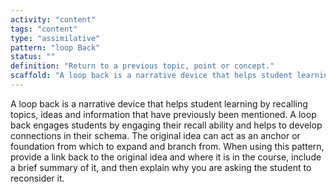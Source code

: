 ```yaml
---
activity: "content"
tags: "content"
type: "assimilative"
pattern: "loop Back"
status: ""
definition: "Return to a previous topic, point or concept."
scaffold: "A loop back is a narrative device that helps student learning by recalling topics, ideas and information that have previously been mentioned. A loop back engages students by engaging their recall ability and helps to develop connections in their schema. The original idea can act as an anchor or foundation from which to expand and branch from. When using this pattern, provide a link back to the original idea and where it is in the course, include a brief summary of it, and then explain why you are asking the student to reconsider it."
---
```


A loop back is a narrative device that helps student learning by recalling topics, ideas and information that have previously been mentioned. A loop back engages students by engaging their recall ability and helps to develop connections in their schema. The original idea can act as an anchor or foundation from which to expand and branch from. When using this pattern, provide a link back to the original idea and where it is in the course, include a brief summary of it, and then explain why you are asking the student to reconsider it.
